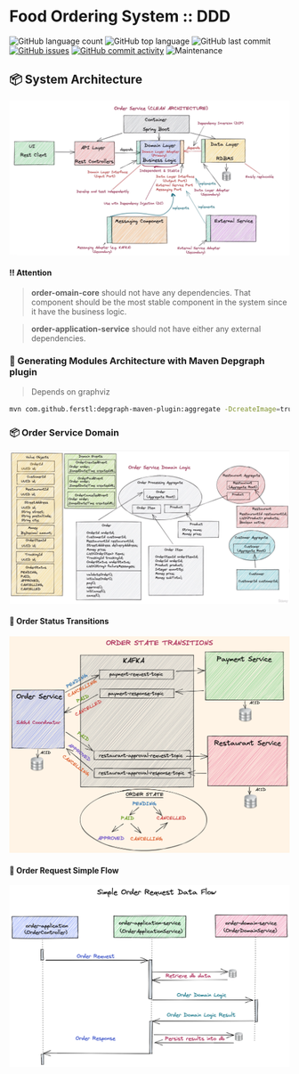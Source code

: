 # Food Ordering System :: DDD

![GitHub language count](https://img.shields.io/github/languages/count/tacsio/food-system-ddd?color=%2331acbf)
![GitHub top language](https://img.shields.io/github/languages/top/tacsio/food-system-ddd?color=%2331acbf)
![GitHub last commit](https://img.shields.io/github/last-commit/tacsio/food-system-ddd?color=%2331acbf)
[![GitHub issues](https://img.shields.io/github/issues-raw/tacsio/food-system-ddd?color=%2331acbf)](https://github.com/tacsio/food-system-ddd/issues)
[![GitHub commit activity](https://img.shields.io/github/commit-activity/w/tacsio/food-system-ddd?color=%2331acbf)](https://github.com/tacsio/food-system-ddd/graphs/commit-activity)
![Maintenance](https://img.shields.io/maintenance/yes/2023?color=%2331acbf)

## :package: System Architecture

![arch](.assets/food-system-arch.png)

#### :bangbang: Attention

> **order-omain-core** should not have any dependencies.
> That component should be the most stable component in the system
> since it have the business logic.

> **order-application-service** should not have either any external dependencies.

### :wrench: Generating Modules Architecture with Maven Depgraph plugin

> Depends on graphviz

```bash
mvn com.github.ferstl:depgraph-maven-plugin:aggregate -DcreateImage=true -DclasspathScope=compile -DshowGroupIds -DshowVersions "-Dincludes=com.food.ordering.system*:*"
```

### :package: Order Service Domain

![order-service](.assets/order-service-domain-logic.png)

#### :arrows_counterclockwise: Order Status Transitions

![transitions](.assets/order-state-transitions.png)

#### :arrows_counterclockwise: Order Request Simple Flow

![flow](.assets/order-request-simple-flow.png)